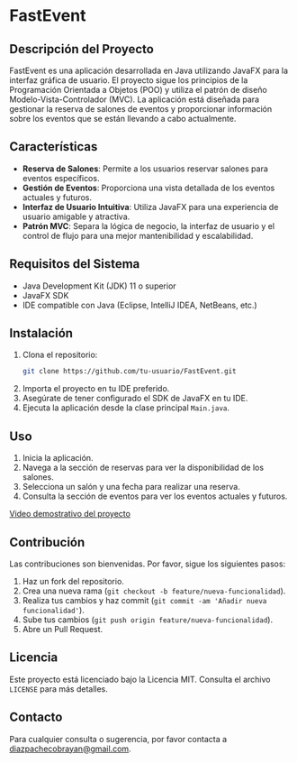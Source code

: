 # FastEvent

## Descripción del Proyecto

FastEvent es una aplicación desarrollada en Java utilizando JavaFX para la interfaz gráfica de usuario. El proyecto sigue los principios de la Programación Orientada a Objetos (POO) y utiliza el patrón de diseño Modelo-Vista-Controlador (MVC). La aplicación está diseñada para gestionar la reserva de salones de eventos y proporcionar información sobre los eventos que se están llevando a cabo actualmente.

## Características

- **Reserva de Salones**: Permite a los usuarios reservar salones para eventos específicos.
- **Gestión de Eventos**: Proporciona una vista detallada de los eventos actuales y futuros.
- **Interfaz de Usuario Intuitiva**: Utiliza JavaFX para una experiencia de usuario amigable y atractiva.
- **Patrón MVC**: Separa la lógica de negocio, la interfaz de usuario y el control de flujo para una mejor mantenibilidad y escalabilidad.

## Requisitos del Sistema

- Java Development Kit (JDK) 11 o superior
- JavaFX SDK
- IDE compatible con Java (Eclipse, IntelliJ IDEA, NetBeans, etc.)

## Instalación

1. Clona el repositorio:
   ```bash
   git clone https://github.com/tu-usuario/FastEvent.git
   ```
2. Importa el proyecto en tu IDE preferido.
3. Asegúrate de tener configurado el SDK de JavaFX en tu IDE.
4. Ejecuta la aplicación desde la clase principal `Main.java`.

## Uso

1. Inicia la aplicación.
2. Navega a la sección de reservas para ver la disponibilidad de los salones.
3. Selecciona un salón y una fecha para realizar una reserva.
4. Consulta la sección de eventos para ver los eventos actuales y futuros.

[Video demostrativo del proyecto](http://127.0.0.1:3000/project/src/main/videos/index.html)

## Contribución

Las contribuciones son bienvenidas. Por favor, sigue los siguientes pasos:

1. Haz un fork del repositorio.
2. Crea una nueva rama (`git checkout -b feature/nueva-funcionalidad`).
3. Realiza tus cambios y haz commit (`git commit -am 'Añadir nueva funcionalidad'`).
4. Sube tus cambios (`git push origin feature/nueva-funcionalidad`).
5. Abre un Pull Request.

## Licencia

Este proyecto está licenciado bajo la Licencia MIT. Consulta el archivo `LICENSE` para más detalles.

## Contacto

Para cualquier consulta o sugerencia, por favor contacta a [diazpachecobrayan@gmail.com](diazpachecobrayan@gmail.com).